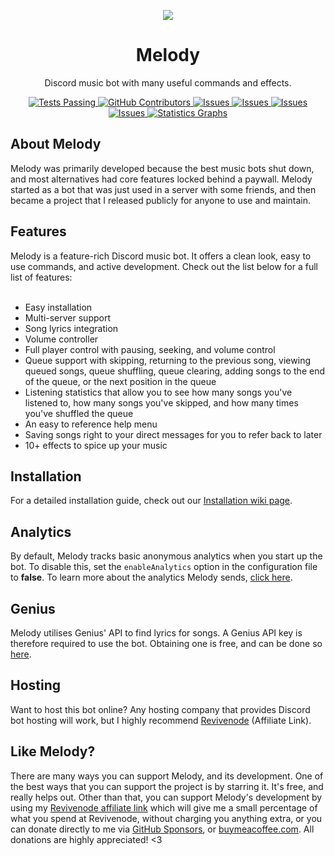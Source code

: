 <p align="center">
  <img src="https://i.imgur.com/phFnOFf.png" />
</p>
<h1 align="center">Melody</h1>
<p align="center">Discord music bot with many useful commands and effects.</p>

<p align="center">
  <a href="https://github.com/NerdyTechy/Melody/actions">
    <img alt="Tests Passing" src="https://github.com/NerdyTechy/Melody/workflows/CodeQL/badge.svg" />
  </a>
  <a href="https://github.com/NerdyTechy/Melody/graphs/contributors">
    <img alt="GitHub Contributors" src="https://img.shields.io/github/contributors/NerdyTechy/Melody" />
  </a>
  <a href="https://github.com/NerdyTechy/Melody/issues">
    <img alt="Issues" src="https://img.shields.io/github/issues/NerdyTechy/Melody" />
  </a>
  <a href="https://github.com/NerdyTechy/Melody/blob/master/LICENSE">
    <img alt="Issues" src="https://img.shields.io/github/license/NerdyTechy/Melody" />
  </a>
  <a href="https://github.com/NerdyTechy/Melody/pulls">
    <img alt="Issues" src="https://img.shields.io/github/issues-pr-closed/NerdyTechy/Melody" />
  </a>
  <a href="https://github.com/NerdyTechy/Melody/commits">
    <img alt="Issues" src="https://img.shields.io/github/last-commit/NerdyTechy/Melody" />
  </a>
  <a href="https://github.com/NerdyTechy/Melody"><img alt="Statistics Graphs" src="https://repobeats.axiom.co/api/embed/966fb1f700b2ca070b73426ccafcc5dd2b7576fb.svg"></a>
</p>

<h2>About Melody</h2>
Melody was primarily developed because the best music bots shut down, and most alternatives had core features locked behind a paywall. Melody started as a bot that was just used in a server with some friends, and then became a project that I released publicly for anyone to use and maintain.

<h2>Features</h2>
Melody is a feature-rich Discord music bot. It offers a clean look, easy to use commands, and active development. Check out the list below for a full list of features:
<br>
<br>
<ul>
<li>Easy installation</li>
<li>Multi-server support</li>
<li>Song lyrics integration</li>
<li>Volume controller</li>
<li>Full player control with pausing, seeking, and volume control</li>
<li>Queue support with skipping, returning to the previous song, viewing queued songs, queue shuffling, queue clearing, adding songs to the end of the queue, or the next position in the queue</li>
<li>Listening statistics that allow you to see how many songs you've listened to, how many songs you've skipped, and how many times you've shuffled the queue</li>
<li>An easy to reference help menu</li>
<li>Saving songs right to your direct messages for you to refer back to later</li>
<li>10+ effects to spice up your music</li>
</ul>

<h2>Installation</h2>
For a detailed installation guide, check out our <a href="https://github.com/NerdyTechy/Melody/wiki/Installation">Installation wiki page</a>.

## Analytics

By default, Melody tracks basic anonymous analytics when you start up the bot. To disable this, set the `enableAnalytics` option in the configuration file to **false**. To learn more about the analytics Melody sends, <a href="https://github.com/NerdyTechy/Melody/wiki/Analytics">click here</a>.

## Genius

Melody utilises Genius' API to find lyrics for songs. A Genius API key is therefore required to use the bot. Obtaining one is free, and can be done so <a href="https://genius.com/api-clients">here</a>.

## Hosting

Want to host this bot online? Any hosting company that provides Discord bot hosting will work, but I highly recommend <a href="https://techy.lol/revivenode">Revivenode</a> (Affiliate Link).

## Like Melody?

There are many ways you can support Melody, and its development. One of the best ways that you can support the project is by starring it. It's free, and really helps out. Other than that, you can support Melody's development by using my [Revivenode affiliate link](https://techy.lol/revivenode) which will give me a small percentage of what you spend at Revivenode, without charging you anything extra, or you can donate directly to me via [GitHub Sponsors](https://github.com/sponsors/NerdyTechy), or [buymeacoffee.com](https://www.buymeacoffee.com/techy). All donations are highly appreciated! <3
